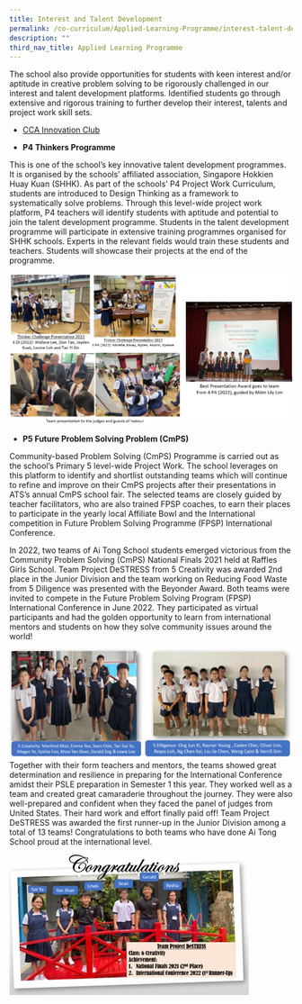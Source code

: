 ```yaml
---
title: Interest and Talent Development
permalink: /co-curriculum/Applied-Learning-Programme/interest-talent-development/
description: ""
third_nav_title: Applied Learning Programme
---
```

The school also provide opportunities for students with keen interest and/or aptitude in creative problem solving to be rigorously challenged in our interest and talent development platforms. Identified students go through extensive and rigorous training to further develop their interest, talents and project work skill sets.

* [CCA Innovation Club](https://www.aitong.moe.edu.sg/co-curriculum/Co-Curricular-Activities/innovation/)

* **P4 Thinkers Programme**

This is one of the school’s key innovative talent development programmes. It is organised by the schools’ affiliated association, Singapore Hokkien Huay Kuan (SHHK). As part of the schools’ P4 Project Work Curriculum, students are introduced to Design Thinking as a framework to systematically solve problems. Through this level-wide project work platform, P4 teachers will identify students with aptitude and potential to join the talent development programme. Students in the talent development programme will participate in extensive training programmes organised for SHHK schools. Experts in the relevant fields would train these students and teachers. Students will showcase their projects at the end of the programme.  

![alp31](/images/alp31.jpg)

* **P5 Future Problem Solving Problem (CmPS)**

Community-based Problem Solving (CmPS) Programme is carried out as the school’s Primary 5 level-wide Project Work. The school leverages on this platform to identify and shortlist outstanding teams which will continue to refine and improve on their CmPS projects after their presentations in ATS’s annual CmPS school fair. The selected teams are closely guided by teacher facilitators, who are also trained FPSP coaches, to earn their places to participate in the yearly local Affiliate Bowl and the International competition in Future Problem Solving Programme (FPSP) International Conference. 

In 2022, two teams of Ai Tong School students emerged victorious from the Community Problem Solving (CmPS) National Finals 2021 held at Raffles Girls School.  Team Project DeSTRESS from 5 Creativity was awarded 2nd place in the Junior Division and the team working on Reducing Food Waste from 5 Diligence was presented with the Beyonder Award. Both teams were invited to compete in the Future Problem Solving Program (FPSP) International Conference in June 2022. They participated as virtual participants and had the golden opportunity to learn from international mentors and students on how they solve community issues around the world! 

![ALPP5](/images/alp4.jpg)
Together with their form teachers and mentors, the teams showed great determination and resilience in preparing for the International Conference amidst their PSLE preparation in Semester 1 this year.  They worked well as a team and created great camaraderie throughout the journey. They were also well-prepared and confident when they faced the panel of judges from United States. Their hard work and effort finally paid off! Team Project DeSTRESS was awarded the first runner-up in the Junior Division among a total of 13 teams! Congratulations to both teams who have done Ai Tong School proud at the international level.   

![ALPcongrats](/images/ALP5.jpg)